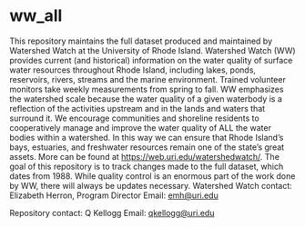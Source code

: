 # ww_all
This repository maintains the full dataset produced and maintained by Watershed Watch at the University of Rhode Island. Watershed Watch (WW) provides current (and historical) information on the water quality of surface water resources throughout Rhode Island, including lakes, ponds, reservoirs, rivers, streams and the marine environment.  Trained volunteer monitors take weekly measurements from spring to fall. WW emphasizes the watershed scale because the water quality of a given waterbody is a reflection of the activities upstream and in the lands and waters that surround it.  We encourage communities and shoreline residents to cooperatively manage and improve the water quality of ALL the water bodies within a watershed. In this way we can ensure that Rhode Island’s bays, estuaries, and freshwater resources remain one of the state’s great assets. More can be found at https://web.uri.edu/watershedwatch/.
The goal of this repository is to track changes made to the full dataset, which dates from 1988. While quality control is an enormous part of the work done by WW, there will always be updates necessary.
Watershed Watch contact: 
Elizabeth Herron, Program Director
Email: emh@uri.edu

Repository contact:
Q Kellogg
Email: qkellogg@uri.edu
